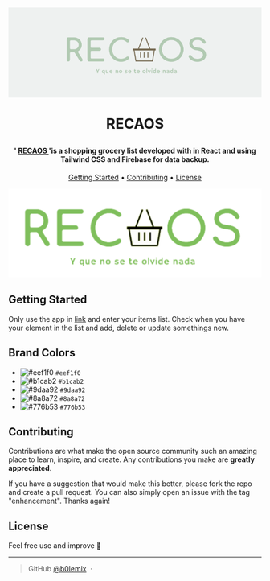 <h1 align="center">
  <br>
  
![logo](./public/logo2.png)
  <br>
  

  RECAOS
  <br>
</h1>

<h4 align="center">' <a href='https://recaos.netlify.app'> RECAOS </a> 'is a <strong> shopping grocery list </strong> developed with in React and using Tailwind CSS and Firebase for data backup.  </h4>

<p align="center">
  <a href="#getting-started">Getting Started</a> •
  <a href="#faq">Contributing</a> •
  <a href="#license">License</a>
</p>

![logo](./public/logo4.svg)

## Getting Started

Only use the app in [link](https://recaos.netlify.app) and enter your items list. Check when you have your element in the list and add, delete or update somethings new.

## Brand Colors

- ![#eef1f0](https://placehold.co/15x15/eef1f0/eef1f0.png) `#eef1f0`
- ![#b1cab2](https://placehold.co/15x15/b1cab2/b1cab2.png) `#b1cab2`
- ![#9daa92](https://placehold.co/15x15/9daa92/9daa92.png) `#9daa92`
- ![#8a8a72](https://placehold.co/15x15/8a8a72/8a8a72.png) `#8a8a72`
- ![#776b53](https://placehold.co/15x15/776b53/776b53.png) `#776b53`


## Contributing

Contributions are what make the open source community such an amazing place to learn, inspire, and create. Any contributions you make are **greatly appreciated**.

If you have a suggestion that would make this better, please fork the repo and create a pull request. You can also simply open an issue with the tag "enhancement". Thanks again!


## License

Feel free use and improve
🙂

---

> GitHub [@b0lemix](https://github.com/b0lemix) &nbsp;&middot;&nbsp;
